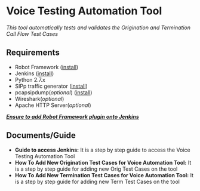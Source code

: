 # Voice Testing Automation Tool

*This tool automatically tests and validates the Origination and Termination Call Flow Test Cases*


## Requirements
* Robot Framework ([install](https://wiki.contribs.org/Robotframework))
* Jenkins ([install](https://www.vultr.com/docs/how-to-install-jenkins-on-centos-7))
* Python 2.7.x
* SIPp traffic generator ([install](http://sipp-wip.readthedocs.io/en/latest/installation.html))
* pcapsipdump(*optional*) ([install](http://pcapsipdump.sourceforge.net/))
* Wireshark(*optional*)
* Apache HTTP Server(*optional*)

***[Ensure to add Robot Framework plugin onto Jenkins](https://wiki.jenkins.io/display/JENKINS/Robot+Framework+Plugin)***


## Documents/Guide
* **Guide to access Jenkins:** It is a step by step guide to access the Voice Testing Automation Tool
* **How To Add New Origination Test Cases for Voice Automation Tool:** It is a step by step guide for adding new Orig Test Cases on the tool
* **How To Add New Termination Test Cases for Voice Automation Tool:** It is a step by step guide for adding new Term Test Cases on the tool



